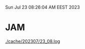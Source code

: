 Sun Jul 23 08:26:04 AM EEST 2023
# JAM
<a href='./cache/202307/23_08.log'>./cache/202307/23_08.log</a>

